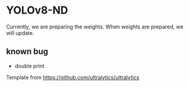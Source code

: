 # YOLOv8-ND
Currently, we are preparing the weights. When weights are prepared, we will update.

## known bug
 * double print

Template from https://github.com/ultralytics/ultralytics
